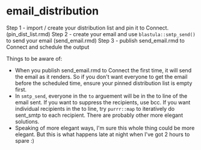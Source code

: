 # email_distribution
Step 1 - import / create your distribution list and pin it to Connect. (pin_dist_list.rmd)
Step 2 - create your email and use `blastula::smtp_send()` to send your email (send_email.rmd)
Step 3 - publish send_email.rmd to Connect and schedule the output

Things to be aware of:
* When you publish send_email.rmd to Connect the first time, it will send the email as it renders.  So if you don't want everyone to get the email before the scheduled time, ensure your pinned distribution list is empty first. 
* In `smtp_send`, everyone in the `to` arguement will be in the to line of the email sent. If you want to suppress the recipients, use bcc.  If you want individual recipients in the to line, try `purrr::map` to iteratively do sent_smtp to each recipient.  There are probably other more elegant solutions.
* Speaking of more elegant ways, I'm sure this whole thing could be more elegant.  But this is what happens late at night when I've got 2 hours to spare :)
